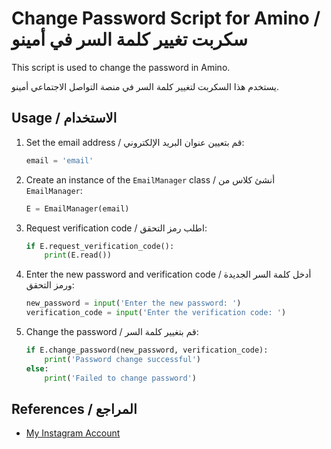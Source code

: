 # Change Password Script for Amino / سكربت تغيير كلمة السر في أمينو

This script is used to change the password in Amino.

يستخدم هذا السكربت لتغيير كلمة السر في منصة التواصل الاجتماعي أمينو.

## Usage / الاستخدام

1. Set the email address / قم بتعيين عنوان البريد الإلكتروني:
    ```python
    email = 'email'
    ```

2. Create an instance of the `EmailManager` class / أنشئ كلاس من  `EmailManager`:
    ```python
    E = EmailManager(email)
    ```

3. Request verification code / اطلب رمز التحقق:
    ```python
    if E.request_verification_code():
        print(E.read())
    ```

4. Enter the new password and verification code / أدخل كلمة السر الجديدة ورمز التحقق:
    ```python
    new_password = input('Enter the new password: ')
    verification_code = input('Enter the verification code: ')
    ```

5. Change the password / قم بتغيير كلمة السر:
    ```python
    if E.change_password(new_password, verification_code):
        print('Password change successful')
    else:
        print('Failed to change password')
    ```

## References / المراجع

- [My Instagram Account]([https://www.instagram.com/w7x7s/](https://instagram.com/w7x7s?igshid=NGExMmI2YTkyZg==))
